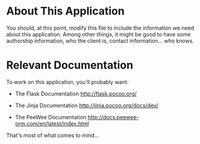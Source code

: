 # About This Application

You should, at this point, modify this file to include the information we need
about this application. Among other things, it might be good to have
some authorship information, who the client is, contact information...
who knows.

# Relevant Documentation

To work on this application, you'll probably want:

* The Flask Documentation
  http://flask.pocoo.org/

* The Jinja Documentation
  http://jinja.pocoo.org/docs/dev/

* The PeeWee Documentation
  http://docs.peewee-orm.com/en/latest/index.html

That's most of what comes to mind...
